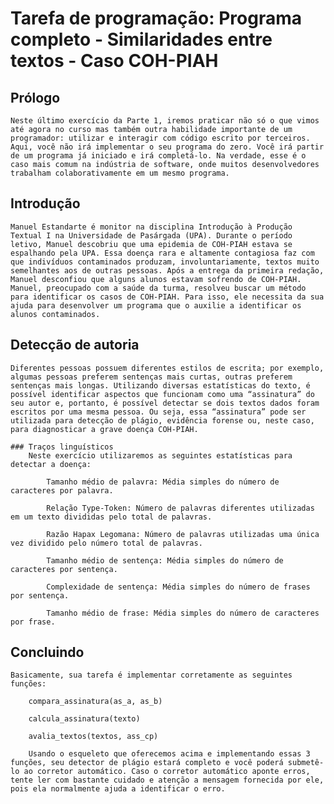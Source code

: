 # Tarefa de programação: Programa completo - Similaridades entre textos - Caso COH-PIAH

## Prólogo
    Neste último exercício da Parte 1, iremos praticar não só o que vimos até agora no curso mas também outra habilidade importante de um programador: utilizar e interagir com código escrito por terceiros. Aqui, você não irá implementar o seu programa do zero. Você irá partir de um programa já iniciado e irá completá-lo. Na verdade, esse é o caso mais comum na indústria de software, onde muitos desenvolvedores trabalham colaborativamente em um mesmo programa.

## Introdução 
    Manuel Estandarte é monitor na disciplina Introdução à Produção Textual I na Universidade de Pasárgada (UPA). Durante o período letivo, Manuel descobriu que uma epidemia de COH-PIAH estava se espalhando pela UPA. Essa doença rara e altamente contagiosa faz com que indivíduos contaminados produzam, involuntariamente, textos muito semelhantes aos de outras pessoas. Após a entrega da primeira redação, Manuel desconfiou que alguns alunos estavam sofrendo de COH-PIAH. Manuel, preocupado com a saúde da turma, resolveu buscar um método para identificar os casos de COH-PIAH. Para isso, ele necessita da sua ajuda para desenvolver um programa que o auxilie a identificar os alunos contaminados.

## Detecção de autoria
    Diferentes pessoas possuem diferentes estilos de escrita; por exemplo, algumas pessoas preferem sentenças mais curtas, outras preferem sentenças mais longas. Utilizando diversas estatísticas do texto, é possível identificar aspectos que funcionam como uma “assinatura” do seu autor e, portanto, é possível detectar se dois textos dados foram escritos por uma mesma pessoa. Ou seja, essa “assinatura” pode ser utilizada para detecção de plágio, evidência forense ou, neste caso, para diagnosticar a grave doença COH-PIAH.

    ### Traços linguísticos
        Neste exercício utilizaremos as seguintes estatísticas para detectar a doença:

            Tamanho médio de palavra: Média simples do número de caracteres por palavra.

            Relação Type-Token: Número de palavras diferentes utilizadas em um texto divididas pelo total de palavras.

            Razão Hapax Legomana: Número de palavras utilizadas uma única vez dividido pelo número total de palavras.

            Tamanho médio de sentença: Média simples do número de caracteres por sentença.

            Complexidade de sentença: Média simples do número de frases por sentença.

            Tamanho médio de frase: Média simples do número de caracteres por frase.


## Concluindo
   
    Basicamente, sua tarefa é implementar corretamente as seguintes funções:  

        compara_assinatura(as_a, as_b)

        calcula_assinatura(texto)

        avalia_textos(textos, ass_cp)

        Usando o esqueleto que oferecemos acima e implementando essas 3 funções, seu detector de plágio estará completo e você poderá submetê-lo ao corretor automático. Caso o corretor automático aponte erros, tente ler com bastante cuidado e atenção a mensagem fornecida por ele, pois ela normalmente ajuda a identificar o erro.   

